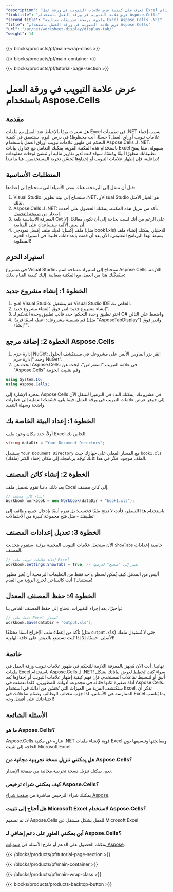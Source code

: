 ```yaml
---
"description": "تعرف على كيفية عرض علامات التبويب في ورقة عمل Excel باستخدام Aspose.Cells لـ .NET في هذا البرنامج التعليمي الشامل."
"linktitle": "عرض علامة التبويب في ورقة العمل باستخدام Aspose.Cells"
"second_title": "واجهة برمجة تطبيقات معالجة Excel Aspose.Cells .NET"
"title": "عرض علامة التبويب في ورقة العمل باستخدام Aspose.Cells"
"url": "/ar/net/worksheet-display/display-tab/"
"weight": 14
---
```


{{< blocks/products/pf/main-wrap-class >}}

{{< blocks/products/pf/main-container >}}

{{< blocks/products/pf/tutorial-page-section >}}

# عرض علامة التبويب في ورقة العمل باستخدام Aspose.Cells

## مقدمة
هل شعرتَ يومًا بالإحباط عند العمل مع ملفات Excel في تطبيقات .NET بسبب إخفاء علامات تبويب أوراق العمل؟ حسنًا، أنت محظوظ! في درس اليوم، سنتعمق في كيفية التحكم في ظهور علامات تبويب أوراق العمل باستخدام Aspose.Cells لـ .NET. باستخدام هذه المكتبة القوية، يمكنك التعامل مع جداول بيانات Excel بسهولة، مما يمنح تطبيقاتك مظهرًا أنيقًا ومُتقنًا. سواء كنت تُدير تقارير مالية أو تُنشئ لوحات معلومات تفاعلية، فإن إظهار علامات التبويب أو إخفاؤها يُحسّن تجربة المستخدمين. هيا بنا نبدأ!
## المتطلبات الأساسية
قبل أن ننتقل إلى البرمجة، هناك بعض الأشياء التي ستحتاج إلى إعدادها:
1. Visual Studio: ستحتاج إلى بيئة تطوير .NET، وVisual Studio هو الخيار الأمثل لذلك.
2. Aspose.Cells لـ .NET: تأكد من تنزيل هذه المكتبة. يمكنك الحصول على أحدث إصدار من [صفحة التحميل](https://releases.aspose.com/cells/net/).
3. المعرفة الأساسية بلغة C#: على الرغم من أنك لست بحاجة إلى أن تكون معالجًا، إلا أن بعض الألفة ستساعدك على المتابعة.
4. ملف إكسل: لديك ملف إكسل نموذجي (مثل book1.xls) للاختبار. يمكنك إنشاء ملف بسيط لهذا البرنامج التعليمي.
الآن بعد أن قمت بإعداداتك، فلنبدأ في استيراد الحزم المطلوبة!
## استيراد الحزم
في مشروع Visual Studio، ستحتاج إلى استيراد مساحة اسم Aspose.Cells اللازمة. سيُمكّنك هذا من العمل مع المكتبة بفعالية. إليك كيفية القيام بذلك:
## الخطوة 1: إنشاء مشروع جديد
1. افتح Visual Studio: قم بتشغيل Visual Studio IDE الخاص بك.
2. إنشاء مشروع جديد: انقر فوق "إنشاء مشروع جديد".
3. اختر تطبيق وحدة التحكم: حدد قالب تطبيق وحدة التحكم لـ C# واضغط على التالي.
4. قم بتسمية مشروعك: أعطه اسمًا فريدًا (مثل "AsposeTabDisplay") وانقر فوق "إنشاء".
## الخطوة 2: إضافة مرجع Aspose.Cells 
1. إدارة حزم NuGet: انقر بزر الماوس الأيمن على مشروعك في مستكشف الحلول وحدد "إدارة حزم NuGet".
2. ابحث عن Aspose.Cells: في علامة التبويب "استعراض"، ابحث عن "Aspose.Cells" وقم بتثبيت الحزمة.
```csharp
using System.IO;
using Aspose.Cells;
```
بمجرد الإشارة إلى Aspose.Cells في مشروعك، يمكنك البدء في الترميز!
لننتقل الآن إلى جوهر عرض علامات التبويب في ورقة العمل. فيما يلي، قسّمتُ العملية إلى خطوات واضحة وسهلة التنفيذ.
## الخطوة 1: إعداد البيئة الخاصة بك
أولاً، حدد مكان وجود ملف Excel الخاص بك.
```csharp
string dataDir = "Your Document Directory";
```
يستبدل `Your Document Directory` مع المسار الفعلي على جهازك حيث `book1.xls` الملف موجود. فكّر في هذا كأنك تُوجّه برنامجك إلى مكان إخفاء الكنز (ملفك).
## الخطوة 2: إنشاء كائن المصنف
بعد ذلك، دعنا نقوم بتحميل ملف Excel إلى كائن مصنف. 
```csharp
// إنشاء كائن مصنف
Workbook workbook = new Workbook(dataDir + "book1.xls");
```
باستخدام هذا السطر، فأنت لا تفتح ملفًا فحسب؛ بل تقوم أيضًا بإدخال جميع وظائفه إلى تطبيقك - مثل فتح مجموعة كبيرة من الاحتمالات!
## الخطوة 3: تعديل إعدادات المصنف
الآن سنجعل علامات التبويب المخفية مرئية. ستقوم بتحديث `ShowTabs` خاصية إعدادات المصنف.
```csharp
// إخفاء علامات تبويب ملف Excel
workbook.Settings.ShowTabs = true; // تغيير إلى "صحيح" لعرضها
```
أليس من المذهل كيف يُمكن لسطر واحد فقط من التعليمات البرمجية أن يُغير مظهر مستندك؟ أنت كالساحر، تُخرج الرؤية من العدم!
## الخطوة 4: حفظ المصنف المعدل
وأخيرًا، بعد إجراء التغييرات، نحتاج إلى حفظ المصنف الخاص بنا:
```csharp
// حفظ ملف Excel المعدل
workbook.Save(dataDir + "output.xls");
```
تأكد من إعطاء ملف الإخراج اسمًا مختلفًا (مثل `output.xls`) حتى لا تُستبدل ملفك الأصلي. حسنًا، إلا إذا كنت تستمتع بالعيش على حافة الهاوية!
## خاتمة
تهانينا، أنت الآن مُجهز بالمعرفة اللازمة للتحكم في ظهور علامات تبويب ورقة العمل في ملفات Excel باستخدام Aspose.Cells لـ .NET! سواء كنت تُخطط لعرض بياناتك بشكل أنيق أو لتبسيط تفاعلات المستخدم، فإن فهم كيفية إظهار علامات التبويب أو إخفاؤها يُعد أداة صغيرة لكنها فعّالة في مجموعة أدواتك للمطورين. كلما تعمقت في Aspose.Cells، ستكتشف المزيد من الميزات التي تُحسّن من أدائك في استخدام Excel. تذكر أن الممارسة هي الأساس، لذا جرّب مختلف الوظائف وصمّم تفاعلاتك في Excel بما يُناسب احتياجاتك على أفضل وجه!
## الأسئلة الشائعة
### ما هو Aspose.Cells؟
Aspose.Cells عبارة عن مكتبة .NET قوية لإنشاء ملفات Excel ومعالجتها وتنسيقها دون الحاجة إلى تثبيت Microsoft Excel.
### هل يمكنني تنزيل نسخة تجريبية مجانية من Aspose.Cells؟
نعم، يمكنك تنزيل نسخة تجريبية مجانية من [صفحة الإصدار](https://releases.aspose.com/).
### كيف يمكنني شراء ترخيص Aspose.Cells؟
يمكنك شراء الترخيص مباشرة من [صفحة شراء Aspose](https://purchase.aspose.com/buy).
### هل أحتاج إلى تثبيت Microsoft Excel لاستخدام Aspose.Cells؟
لا، تم تصميم Aspose.Cells للعمل بشكل مستقل عن Microsoft Excel.
### أين يمكنني العثور على دعم إضافي لـ Aspose.Cells؟
يمكنك الحصول على الدعم أو طرح الأسئلة في [منتديات Aspose](https://forum.aspose.com/c/cells/9).

{{< /blocks/products/pf/tutorial-page-section >}}

{{< /blocks/products/pf/main-container >}}

{{< /blocks/products/pf/main-wrap-class >}}

{{< blocks/products/products-backtop-button >}}